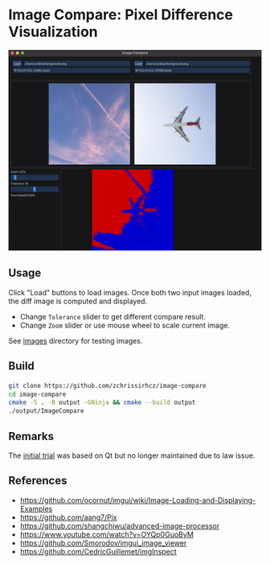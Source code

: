 # Image Compare: Pixel Difference Visualization

![](images/snapshots/snapshot_2022-06-12.png)

## Usage
Click "Load" buttons to load images. Once both two input images loaded, the diff image is computed and displayed.

- Change `Tolerance` slider to get different compare result.
- Change `Zoom` slider or use mouse wheel to scale current image.

See [images](https://github.com/zchrissirhcz/image-compare/tree/main/images) directory for testing images.

## Build
```bash
git clone https://github.com/zchrissirhcz/image-compare
cd image-compare
cmake -S . -B output -GNinja && cmake --build output
./output/ImageCompare
```

## Remarks
The [initial trial](https://github.com/zchrissirhcz/small-compare/tree/qt) was based on Qt but no longer maintained due to law issue.

## References
- https://github.com/ocornut/imgui/wiki/Image-Loading-and-Displaying-Examples
- https://github.com/aang7/Pix
- https://github.com/shangchiwu/advanced-image-processor
- https://www.youtube.com/watch?v=OYQp0GuoByM
- https://github.com/Smorodov/imgui_image_viewer
- https://github.com/CedricGuillemet/imgInspect